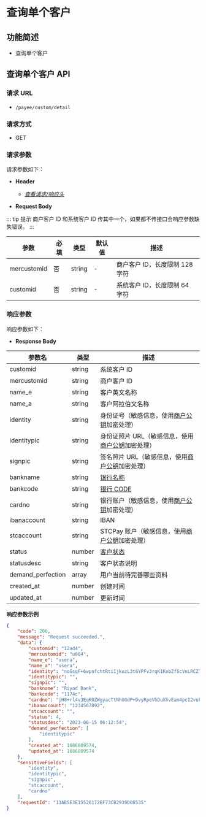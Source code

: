 # 查询单个客户

## 功能简述

- 查询单个客户

## 查询单个客户 API

### 请求 URL

- `/payee/custom/detail`

### 请求方式

- GET

### 请求参数

请求参数如下：

- **Header**

  - [_查看请求/响应头_](/zh/payoutApi/apiRule/header)

- **Request Body**

::: tip 提示
商户客户 ID 和系统客户 ID 传其中一个，如果都不传接口会响应参数缺失错误。
:::

| **参数**    | **必填** | **类型** | **默认值** | **描述**                       |
| ----------- | -------- | -------- | ---------- | ------------------------------ |
| mercustomid | 否       | string   | -          | 商户客户 ID，长度限制 128 字符 |
| customid    | 否       | string   | -          | 系统客户 ID，长度限制 64 字符  |

### 响应参数

响应参数如下：

- **Response Body**

| **参数名**        | **类型** | **描述**                                                                                             |
| ----------------- | -------- | ---------------------------------------------------------------------------------------------------- |
| customid          | string   | 系统客户 ID                                                                                          |
| mercustomid       | string   | 商户客户 ID                                                                                          |
| name_e            | string   | 客户英文名称                                                                                         |
| name_a            | string   | 客户阿拉伯文名称                                                                                     |
| identity          | string   | 身份证号（敏感信息，使用[商户公钥](/zh/payoutApi/apiRule/certificateKey#商户公-私钥)加密处理）       |
| identitypic       | string   | 身份证照片 URL（敏感信息，使用[商户公钥](/zh/payoutApi/apiRule/certificateKey#商户公-私钥)加密处理） |
| signpic           | string   | 签名照片 URL（敏感信息，使用[商户公钥](/zh/payoutApi/apiRule/certificateKey#商户公-私钥)加密处理）   |
| bankname          | string   | [银行名称](/zh/payoutApi/banks/bankList)                                                             |
| bankcode          | string   | [银行 CODE](/zh/payoutApi/banks/bankList)                                                            |
| cardno            | string   | 银行账户（敏感信息，使用[商户公钥](/zh/payoutApi/apiRule/certificateKey#商户公-私钥)加密处理）       |
| ibanaccount       | string   | IBAN                                                                                                 |
| stcaccount        | string   | STCPay 账户（敏感信息，使用[商户公钥](/zh/payoutApi/apiRule/certificateKey#商户公-私钥)加密处理）    |
| status            | number   | [客户状态](/zh/payoutApi/appendix/customStatus)                                                      |
| statusdesc        | string   | 客户状态说明                                                                                         |
| demand_perfection | array    | 用户当前待完善哪些资料                                                                               |
| created_at        | number   | 创建时间                                                                                             |
| updated_at        | number   | 更新时间                                                                                             |

**响应参数示例**

```json
{
    "code": 200,
    "message": "Request succeeded.",
    "data": {
        "customid": "12ad4",
        "mercustomid": "u004",
        "name_e": "usera",
        "name_a": "usera",
        "identity": "noGsqF+6wpnfchtRtiIjkuzL3t6YPFv3rqK1KobZf5cVnLRCZ7HjxoqMHoD9b+YHasd1izzd58GPJAl5DswpI8f4PxauKBv9ba45us0PlUZAUurpc0/8FmZrx/xuDTz+rtfGBUckUBiwz0iZXdbJ46PYAPdB9Hlz27Nn7eYU9UXBiluuISBKt/1Q1aJ4nKfhjvONntmDXOUyP719hD8BIyjD3aYYK96OxwIrPCbT4nDMbA/qQdhboOVPQTdom774OWUjlVv32bU7Ck1jzmERvsMptCkveb/Qjr4b/9Z6ZKDIx0VtPPzHDtffNwRohfpEv9RiKzG4RM52Mfr3jV78Eg==",
        "identitypic": "",
        "signpic": "",
        "bankname": "Riyad Bank",
        "bankcode": "1174c",
        "cardno": "jH8+rl4v3EqKOZWgyacTtNhGGdP+DvyRpeVhDuXhvEam4pcI2vuPEUMtAaYD6LOpZ85z8sHZd344dDzTLmNuIOMs9GnvdrV0RA2kCqwHHIkgRshci1CHE/S4Ds+MBNdCcs+eeVYGHMa/PH2dZRIsYpdkGw17ldUxF8TL2gcRyNZvF/VWz3ZduuKUwFZ3eYeqLmMoAwQcslPZNcAPW28vXhiPw4DSyPc9jp1wRJWVLLVaTXYrSnx5847I0WscR++O052XSuSUPLlKsjhNVXKPW/3QPkAHifvIRxwgEb2tv9y7Clxp8GrD1K+vpojs3yhSpaUiPiVb6MEgXZq2In0rBA==",
        "ibanaccount": "1234567892",
        "stcaccount": "",
        "status": 4,
        "statusdesc": "2023-06-15 06:12:54",
        "demand_perfection": [
            "identitypic"
        ],
        "created_at": 1686809574,
        "updated_at": 1686809574
    },
    "sensitiveFields": [
        "identity",
        "identitypic",
        "signpic",
        "stcaccount",
        "cardno"
    ],
    "requestId": "13AB5E3E15526172EF73CB2939D08535"
}
```